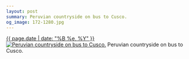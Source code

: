 ```yaml
---
layout: post
summary: Peruvian countryside on bus to Cusco.
og_image: 172-1280.jpg
---
```


<p>
  <time><a href="/172">{{ page.date | date: "%B %e, %Y" }}</a></time>
  <a href="/172"><img src="{{ site.assets_url }}/172-640.jpg" srcset="{{ site.assets_url }}/172-1280.jpg 1280w, {{ site.assets_url }}/172-960.jpg 960w, {{ site.assets_url }}/172-640.jpg 640w, {{ site.assets_url }}/172-320.jpg 320w" sizes="(min-width: 700px) 50vw, calc(100vw - 2rem)" alt="Peruvian countryside on bus to Cusco." /></a>
  <span>Peruvian countryside on bus to Cusco.</span>
</p>
